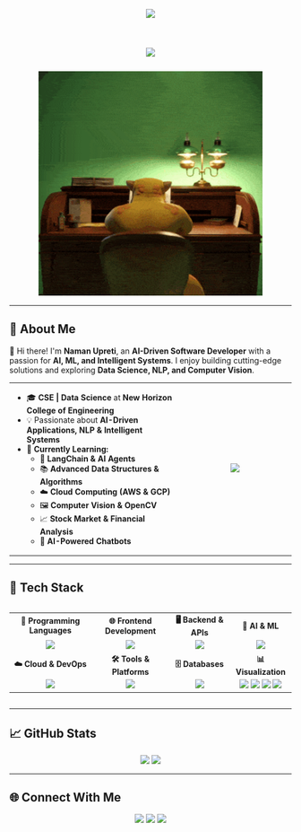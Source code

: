 <!-- Profile Header -->
<p align="center">
  <a href="#" onclick="alert('Naman Upreti')">
    <img src="https://media.giphy.com/media/hvRJCLFzcasrR4ia7z/giphy.gif" width="40px"/>
  </a>
</p>

<h1 align="center">
  <img src="https://readme-typing-svg.herokuapp.com?font=Fira+Code&weight=700&size=30&duration=2000&pause=1000&color=F7B93E&center=true&vCenter=true&width=700&lines=🚀+Welcome+to+My+GitHub!;I'm+Naman+Upreti!+👋;AI+%26+ML+Developer;Data+Science+Explorer;AI-Driven+Software+Developer;Let's+Build+Something+Awesome!+🔥" />
</h1>

<p align="center">
  <a href="#" onclick="alert('Naman Upreti')">
    <img src="https://raw.githubusercontent.com/naman-upreti/gif_readme/main/working-no-idea.gif" width="400px"/>
  </a>
</p>

---

## 📌 **About Me**
👋 Hi there! I'm **Naman Upreti**, an **AI-Driven Software Developer** with a passion for **AI, ML, and Intelligent Systems**. I enjoy building cutting-edge solutions and exploring **Data Science, NLP, and Computer Vision**.  

<table>
  <tr>
    <td width="60%">
      <ul>
        <li>🎓 <b>CSE | Data Science</b> at <b>New Horizon College of Engineering</b></li>
        <li>💡 Passionate about <b>AI-Driven Applications, NLP & Intelligent Systems</b></li>
        <li>🔭 <b>Currently Learning:</b>
          <ul>
            <li>🤖 <b>LangChain & AI Agents</b></li>
            <li>📚 <b>Advanced Data Structures & Algorithms</b></li>
            <li>☁️ <b>Cloud Computing (AWS & GCP)</b></li>
            <li>🖼️ <b>Computer Vision & OpenCV</b></li>
            <li>📈 <b>Stock Market & Financial Analysis</b></li>
            <li>💬 <b>AI-Powered Chatbots</b></li>
          </ul>
        </li>
      </ul>
    </td>
    <td width="40%" align="center">
      <img src="https://media.giphy.com/media/qgQUggAC3Pfv687qPC/giphy.gif" width="300px"/>
    </td>
  </tr>
</table>

---

## 🚀 **Tech Stack**
<div style="overflow-x: auto;">
<table>
  <tr>
    <td align="center"><b>📜 Programming Languages</b></td>
    <td align="center"><b>🌐 Frontend Development</b></td>
    <td align="center"><b>🖥️ Backend & APIs</b></td>
    <td align="center"><b>🧠 AI & ML</b></td>
  </tr>
  <tr>
    <td align="center">
      <img src="https://skillicons.dev/icons?i=python,cpp,java,js,ts" />
    </td>
    <td align="center">
      <img src="https://skillicons.dev/icons?i=react,nextjs,html,css,tailwind" />
    </td>
    <td align="center">
      <img src="https://skillicons.dev/icons?i=nodejs,fastapi,django,streamlit,postman" />
    </td>
    <td align="center">
      <img src="https://skillicons.dev/icons?i=tensorflow,pytorch,scikit-learn,pandas,numpy,opencv" />
    </td>
  </tr>
  <tr>
    <td align="center"><b>☁️ Cloud & DevOps</b></td>
    <td align="center"><b>🛠️ Tools & Platforms</b></td>
    <td align="center"><b>🗄️ Databases</b></td>
    <td align="center"><b>📊 Visualization</b></td>
  </tr>
  <tr>
    <td align="center">
      <img src="https://skillicons.dev/icons?i=aws,gcp,docker,vercel" />
    </td>
    <td align="center">
      <img src="https://skillicons.dev/icons?i=git,github,vscode,figma,linux" />
    </td>
    <td align="center">
      <img src="https://skillicons.dev/icons?i=mysql,mongodb,postgres" />
    </td>
    <td align="center">
      <img src="https://skillicons.dev/icons?i=tableau" />
      <img src="https://skillicons.dev/icons?i=seaborn" />
      <img src="https://skillicons.dev/icons?i=matplotlib" />
      <img src="https://skillicons.dev/icons?i=plotly" />
    </td>
  </tr>
</table>
</div>

---

## 📈 **GitHub Stats**
<p align="center">
  <img src="https://github-readme-stats.vercel.app/api?username=naman-upreti&show_icons=true&theme=radical" height="180px"/>
  <img src="https://github-readme-stats.vercel.app/api/top-langs/?username=naman-upreti&layout=compact&theme=radical" height="180px"/>
</p>

---

## 🌐 **Connect With Me**
<p align="center">
  <a href="https://www.linkedin.com/in/naman-upreti/" target="_blank"><img src="https://skillicons.dev/icons?i=linkedin" /></a>
  <a href="mailto:namanupreti.official@gmail.com"><img src="https://skillicons.dev/icons?i=gmail" /></a>
  <a href="https://twitter.com/naman_upreti"><img src="https://skillicons.dev/icons?i=twitter" /></a>
</p>
